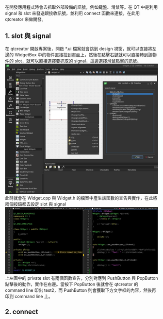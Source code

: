 在開發應用程式時會去抓取外部設備的訊號，例如鍵盤、滑鼠等。在 QT 中是利用 signal 和 slot 來發送跟接收訊號，並利用 connect 函數來連接，在此用 qtcreator 來做開發。

## 1. slot 與 signal
在 qtcreator 開啟專案後，開啟 *.ui 檔案就會跳到 design 視窗，就可以直接將左邊的 WidgetBox 中的物件直接拉到畫面上，然後在點擊右鍵就可以直接轉到該物件的 slot，就可以直接選擇要抓取的 signal，這邊選擇滑鼠點擊的訊號。
![img](https://github.com/JrPhy/QT6/blob/main/img/QT_slot.jpg)\
此時就會在 Widget.cpp 與 Widget.h 的檔案中產生該函數的宣告與實作，在此將兩個按鈕都去設定 slot 與 signal
![img](https://github.com/JrPhy/QT6/blob/main/img/QT_slot_func.jpg)\
上左圖中的 private slot 有兩個函數宣告，分別對應到 PushButton 與 PopButton 點擊後的動作，實作在右邊。當按下 PopButton 後就會在 qtcreator 的 command line 印出 test2，而 PushButton 則會獲取下方文字框的內容，然後再印到 command line 上。

## 2. connect
